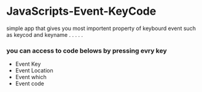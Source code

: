 # JavaScripts-Event-KeyCode
simple app that gives you most importent property of keybourd event such as keycod and keyname . . . . . 
### you can access to code belows by pressing evry key
- Event Key
- Event Location
- Event which
- Event code
